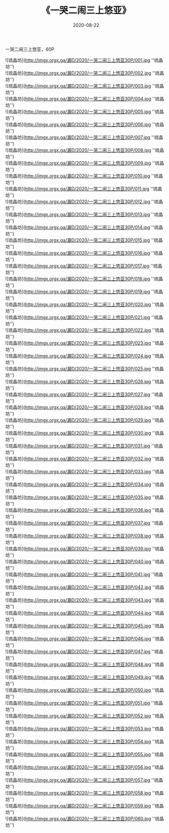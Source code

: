 ﻿---
layout: post
title:  《一哭二闹三上悠亚》
date:   2020-08-22
img: imgx.orgx.ga/漏D/2020/一哭二闹三上悠亚30P/000.jpg
categories: [美女, 性感, 泳衣]
---

一哭二闹三上悠亚，60P

![琉晶坊](http://imgx.orgx.ga/漏D/2020/一哭二闹三上悠亚30P/001.jpg ''琉晶坊'') <br>
![琉晶坊](http://imgx.orgx.ga/漏D/2020/一哭二闹三上悠亚30P/002.jpg ''琉晶坊'') <br>
![琉晶坊](http://imgx.orgx.ga/漏D/2020/一哭二闹三上悠亚30P/003.jpg ''琉晶坊'') <br>
![琉晶坊](http://imgx.orgx.ga/漏D/2020/一哭二闹三上悠亚30P/004.jpg ''琉晶坊'') <br>
![琉晶坊](http://imgx.orgx.ga/漏D/2020/一哭二闹三上悠亚30P/005.jpg ''琉晶坊'') <br>
![琉晶坊](http://imgx.orgx.ga/漏D/2020/一哭二闹三上悠亚30P/006.jpg ''琉晶坊'') <br>
![琉晶坊](http://imgx.orgx.ga/漏D/2020/一哭二闹三上悠亚30P/007.jpg ''琉晶坊'') <br>
![琉晶坊](http://imgx.orgx.ga/漏D/2020/一哭二闹三上悠亚30P/008.jpg ''琉晶坊'') <br>
![琉晶坊](http://imgx.orgx.ga/漏D/2020/一哭二闹三上悠亚30P/009.jpg ''琉晶坊'') <br>
![琉晶坊](http://imgx.orgx.ga/漏D/2020/一哭二闹三上悠亚30P/010.jpg ''琉晶坊'') <br>
![琉晶坊](http://imgx.orgx.ga/漏D/2020/一哭二闹三上悠亚30P/011.jpg ''琉晶坊'') <br>
![琉晶坊](http://imgx.orgx.ga/漏D/2020/一哭二闹三上悠亚30P/012.jpg ''琉晶坊'') <br>
![琉晶坊](http://imgx.orgx.ga/漏D/2020/一哭二闹三上悠亚30P/013.jpg ''琉晶坊'') <br>
![琉晶坊](http://imgx.orgx.ga/漏D/2020/一哭二闹三上悠亚30P/014.jpg ''琉晶坊'') <br>
![琉晶坊](http://imgx.orgx.ga/漏D/2020/一哭二闹三上悠亚30P/015.jpg ''琉晶坊'') <br>
![琉晶坊](http://imgx.orgx.ga/漏D/2020/一哭二闹三上悠亚30P/016.jpg ''琉晶坊'') <br>
![琉晶坊](http://imgx.orgx.ga/漏D/2020/一哭二闹三上悠亚30P/017.jpg ''琉晶坊'') <br>
![琉晶坊](http://imgx.orgx.ga/漏D/2020/一哭二闹三上悠亚30P/018.jpg ''琉晶坊'') <br>
![琉晶坊](http://imgx.orgx.ga/漏D/2020/一哭二闹三上悠亚30P/019.jpg ''琉晶坊'') <br>
![琉晶坊](http://imgx.orgx.ga/漏D/2020/一哭二闹三上悠亚30P/020.jpg ''琉晶坊'') <br>
![琉晶坊](http://imgx.orgx.ga/漏D/2020/一哭二闹三上悠亚30P/021.jpg ''琉晶坊'') <br>
![琉晶坊](http://imgx.orgx.ga/漏D/2020/一哭二闹三上悠亚30P/022.jpg ''琉晶坊'') <br>
![琉晶坊](http://imgx.orgx.ga/漏D/2020/一哭二闹三上悠亚30P/023.jpg ''琉晶坊'') <br>
![琉晶坊](http://imgx.orgx.ga/漏D/2020/一哭二闹三上悠亚30P/024.jpg ''琉晶坊'') <br>
![琉晶坊](http://imgx.orgx.ga/漏D/2020/一哭二闹三上悠亚30P/025.jpg ''琉晶坊'') <br>
![琉晶坊](http://imgx.orgx.ga/漏D/2020/一哭二闹三上悠亚30P/026.jpg ''琉晶坊'') <br>
![琉晶坊](http://imgx.orgx.ga/漏D/2020/一哭二闹三上悠亚30P/027.jpg ''琉晶坊'') <br>
![琉晶坊](http://imgx.orgx.ga/漏D/2020/一哭二闹三上悠亚30P/028.jpg ''琉晶坊'') <br>
![琉晶坊](http://imgx.orgx.ga/漏D/2020/一哭二闹三上悠亚30P/029.jpg ''琉晶坊'') <br>
![琉晶坊](http://imgx.orgx.ga/漏D/2020/一哭二闹三上悠亚30P/030.jpg ''琉晶坊'') <br>
![琉晶坊](http://imgx.orgx.ga/漏D/2020/一哭二闹三上悠亚30P/031.jpg ''琉晶坊'') <br>
![琉晶坊](http://imgx.orgx.ga/漏D/2020/一哭二闹三上悠亚30P/032.jpg ''琉晶坊'') <br>
![琉晶坊](http://imgx.orgx.ga/漏D/2020/一哭二闹三上悠亚30P/033.jpg ''琉晶坊'') <br>
![琉晶坊](http://imgx.orgx.ga/漏D/2020/一哭二闹三上悠亚30P/034.jpg ''琉晶坊'') <br>
![琉晶坊](http://imgx.orgx.ga/漏D/2020/一哭二闹三上悠亚30P/035.jpg ''琉晶坊'') <br>
![琉晶坊](http://imgx.orgx.ga/漏D/2020/一哭二闹三上悠亚30P/036.jpg ''琉晶坊'') <br>
![琉晶坊](http://imgx.orgx.ga/漏D/2020/一哭二闹三上悠亚30P/037.jpg ''琉晶坊'') <br>
![琉晶坊](http://imgx.orgx.ga/漏D/2020/一哭二闹三上悠亚30P/038.jpg ''琉晶坊'') <br>
![琉晶坊](http://imgx.orgx.ga/漏D/2020/一哭二闹三上悠亚30P/039.jpg ''琉晶坊'') <br>
![琉晶坊](http://imgx.orgx.ga/漏D/2020/一哭二闹三上悠亚30P/040.jpg ''琉晶坊'') <br>
![琉晶坊](http://imgx.orgx.ga/漏D/2020/一哭二闹三上悠亚30P/041.jpg ''琉晶坊'') <br>
![琉晶坊](http://imgx.orgx.ga/漏D/2020/一哭二闹三上悠亚30P/042.jpg ''琉晶坊'') <br>
![琉晶坊](http://imgx.orgx.ga/漏D/2020/一哭二闹三上悠亚30P/043.jpg ''琉晶坊'') <br>
![琉晶坊](http://imgx.orgx.ga/漏D/2020/一哭二闹三上悠亚30P/044.jpg ''琉晶坊'') <br>
![琉晶坊](http://imgx.orgx.ga/漏D/2020/一哭二闹三上悠亚30P/045.jpg ''琉晶坊'') <br>
![琉晶坊](http://imgx.orgx.ga/漏D/2020/一哭二闹三上悠亚30P/046.jpg ''琉晶坊'') <br>
![琉晶坊](http://imgx.orgx.ga/漏D/2020/一哭二闹三上悠亚30P/047.jpg ''琉晶坊'') <br>
![琉晶坊](http://imgx.orgx.ga/漏D/2020/一哭二闹三上悠亚30P/048.jpg ''琉晶坊'') <br>
![琉晶坊](http://imgx.orgx.ga/漏D/2020/一哭二闹三上悠亚30P/049.jpg ''琉晶坊'') <br>
![琉晶坊](http://imgx.orgx.ga/漏D/2020/一哭二闹三上悠亚30P/050.jpg ''琉晶坊'') <br>
![琉晶坊](http://imgx.orgx.ga/漏D/2020/一哭二闹三上悠亚30P/051.jpg ''琉晶坊'') <br>
![琉晶坊](http://imgx.orgx.ga/漏D/2020/一哭二闹三上悠亚30P/052.jpg ''琉晶坊'') <br>
![琉晶坊](http://imgx.orgx.ga/漏D/2020/一哭二闹三上悠亚30P/053.jpg ''琉晶坊'') <br>
![琉晶坊](http://imgx.orgx.ga/漏D/2020/一哭二闹三上悠亚30P/054.jpg ''琉晶坊'') <br>
![琉晶坊](http://imgx.orgx.ga/漏D/2020/一哭二闹三上悠亚30P/055.jpg ''琉晶坊'') <br>
![琉晶坊](http://imgx.orgx.ga/漏D/2020/一哭二闹三上悠亚30P/056.jpg ''琉晶坊'') <br>
![琉晶坊](http://imgx.orgx.ga/漏D/2020/一哭二闹三上悠亚30P/057.jpg ''琉晶坊'') <br>
![琉晶坊](http://imgx.orgx.ga/漏D/2020/一哭二闹三上悠亚30P/058.jpg ''琉晶坊'') <br>
![琉晶坊](http://imgx.orgx.ga/漏D/2020/一哭二闹三上悠亚30P/059.jpg ''琉晶坊'') <br>
![琉晶坊](http://imgx.orgx.ga/漏D/2020/一哭二闹三上悠亚30P/060.jpg ''琉晶坊'') <br>
